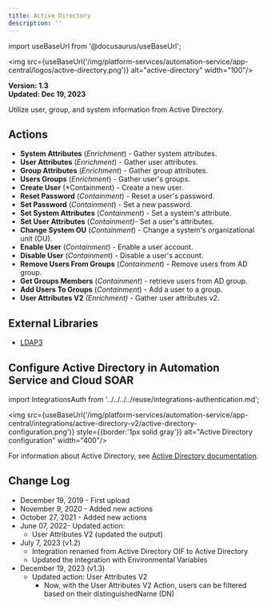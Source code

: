```yaml
---
title: Active Directory
description: ''
---
```

import useBaseUrl from '@docusaurus/useBaseUrl';

<img src={useBaseUrl('/img/platform-services/automation-service/app-central/logos/active-directory.png')} alt="active-directory" width="100"/>

**Version: 1.3  
Updated: Dec 19, 2023**

Utilize user, group, and system information from Active Directory.

## Actions

* **System Attributes** (*Enrichment*) - Gather system attributes.
* **User Attributes** (*Enrichment*) - Gather user attributes.
* **Group Attributes** (*Enrichment*) - Gather group attributes.
* **Users Groups** (*Enrichment*) - Gather user's groups.
* **Create User** (*Containment) - Create a new user.
* **Reset Password** (*Containment*) - Reset a user's password.
* **Set Password** (*Containment*) - Set a new password.
* **Set System Attributes** (*Containment*) - Set a system's attribute.
* **Set User Attributes** (*Containment)*- Set a user's attributes.
* **Change System OU** (*Containment*) - Change a system's organizational unit (OU).
* **Enable User** (*Containment*) - Enable a user account.
* **Disable User** (*Containment*) - Disable a user's account.
* **Remove Users From Groups** (*Containment*) - Remove users from AD group.
* **Get Groups Members** (*Containment*) - retrieve users from AD group.
* **Add Users To Groups** (*Containment*) - Add a user to a group.
* **User Attributes V2** *(Enrichment)* - Gather user attributes v2.

## External Libraries

* [LDAP3](https://github.com/cannatag/ldap3/blob/master/LICENSE.txt)

## Configure Active Directory in Automation Service and Cloud SOAR

import IntegrationsAuth from '../../../../reuse/integrations-authentication.md';

<IntegrationsAuth/>

<img src={useBaseUrl('/img/platform-services/automation-service/app-central/integrations/active-directory-v2/active-directory-configuration.png')} style={{border:'1px solid gray'}} alt="Active Directory configuration" width="400"/>

For information about Active Directory, see [Active Directory documentation](https://learn.microsoft.com/en-us/troubleshoot/windows-server/active-directory/active-directory-overview).

## Change Log

* December 19, 2019 - First upload
* November 9, 2020 - Added new actions
* October 27, 2021 - Added new actions
* June 07, 2022- Updated action:
	+ User Attributes V2 (updated the output)
* July 7, 2023 (v1.2)
	+ Integration renamed from Active Directory OIF to Active Directory
	+ Updated the integration with Environmental Variables
* December 19, 2023 (v1.3)
	+ Updated action: User Attributes V2
		- Now, with the User Attributes V2 Action, users can be filtered based on their distinguishedName (DN)
